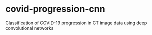 # covid-progression-cnn
Classification of COVID-19 progression in CT image data using deep convolutional networks
